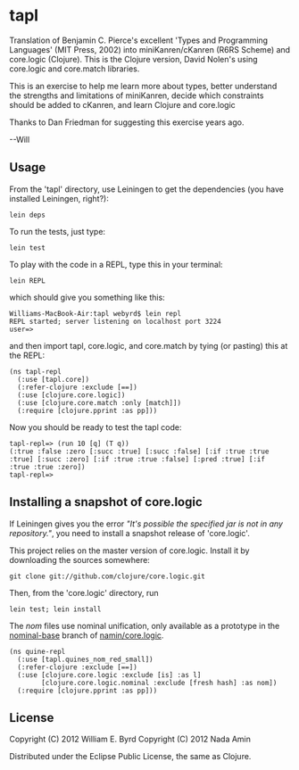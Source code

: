 # tapl

Translation of Benjamin C. Pierce's excellent 'Types and Programming Languages' (MIT Press, 2002) into miniKanren/cKanren (R6RS Scheme) and core.logic (Clojure).  This is the Clojure version, David Nolen's using core.logic and core.match libraries.

This is an exercise to help me learn more about types, better understand the strengths and limitations of miniKanren, decide which constraints should be added to cKanren, and learn Clojure and core.logic

Thanks to Dan Friedman for suggesting this exercise years ago.

--Will

## Usage

From the 'tapl' directory, use Leiningen to get the dependencies (you have installed Leiningen, right?):

    lein deps

To run the tests, just type:

    lein test

To play with the code in a REPL, type this in your terminal:

    lein REPL

which should give you something like this:

    Williams-MacBook-Air:tapl webyrd$ lein repl
    REPL started; server listening on localhost port 3224
    user=>

and then import tapl, core.logic, and core.match by tying (or pasting) this at the REPL:

    (ns tapl-repl
      (:use [tapl.core])
      (:refer-clojure :exclude [==])
      (:use [clojure.core.logic])
      (:use [clojure.core.match :only [match]])
      (:require [clojure.pprint :as pp]))

Now you should be ready to test the tapl code:

    tapl-repl=> (run 10 [q] (T q))
    (:true :false :zero [:succ :true] [:succ :false] [:if :true :true :true] [:succ :zero] [:if :true :true :false] [:pred :true] [:if     :true :true :zero])
    tapl-repl=>

## Installing a snapshot of core.logic

If Leiningen gives you the error _"It's possible the specified jar is
not in any repository."_, you need to install a snapshot release of
'core.logic'.

This project relies on the master version of core.logic. Install it by
downloading the sources somewhere:

    git clone git://github.com/clojure/core.logic.git

Then, from the 'core.logic' directory, run

    lein test; lein install

The _nom_ files use nominal unification, only available as a prototype
in the
[nominal-base](https://github.com/namin/core.logic/compare/master...nominal-base)
branch of [namin/core.logic](https://github.com/namin/core.logic).

    (ns quine-repl
      (:use [tapl.quines_nom_red_small])
      (:refer-clojure :exclude [==])
      (:use [clojure.core.logic :exclude [is] :as l]
            [clojure.core.logic.nominal :exclude [fresh hash] :as nom])
      (:require [clojure.pprint :as pp]))

## License

Copyright (C) 2012 William E. Byrd
Copyright (C) 2012 Nada Amin

Distributed under the Eclipse Public License, the same as Clojure.

